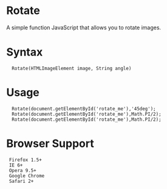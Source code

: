 Rotate
======

   A simple function JavaScript that allows you to rotate images.


Syntax
======

      Rotate(HTMLImageElement image, String angle)


Usage
=====


      Rotate(document.getElementById('rotate_me'),'45deg');
      Rotate(document.getElementById('rotate_me'),Math.PI/2);
      Rotate(document.getElementById('rotate_me'),Math.PI/2);

Browser Support
===============

     Firefox 1.5+
     IE 6+
     Opera 9.5+
     Google Chrome
     Safari 2+